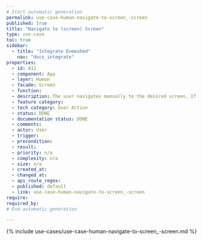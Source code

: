 ```yaml
---
# Start automatic generation
permalink: use-case-human-navigate-to-screen_-screen
published: true
title: "Navigate to (screen) Screen"
type: use-case
toc: true
sidebar:
  - title: "Integrate Enmeshed"
    nav: "docs_integrate"
properties:
  - id: A11
  - component: App
  - layer: Human
  - facade: Screen
  - function:
  - description: The user navigates manually to the desired screen. If the screen has preconditions, these preconditions are considered to be fulfilled (e.g. a Profile has been selected and authenticated first).
  - feature category:
  - tech category: User Action
  - status: DONE
  - documentation status: DONE
  - comments:
  - actor: User
  - trigger:
  - precondition:
  - result:
  - priority: n/a
  - complexity: n/a
  - size: n/a
  - created_at:
  - changed_at:
  - api_route_regex:
  - published: default
  - link: use-case-human-navigate-to-screen_-screen
require:
required_by:
# End automatic generation

---
```


{% include use-cases/use-case-human-navigate-to-screen_-screen.md %}
